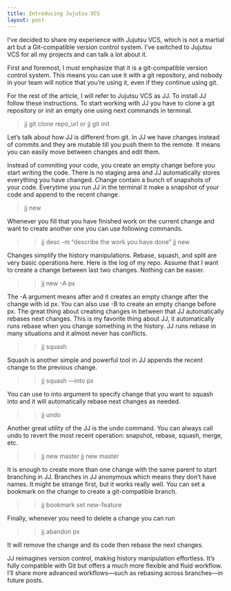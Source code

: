 ```yaml
---
title: Introducing Jujutsu VCS
layout: post
---
```


I’ve decided to share my experience with Jujutsu VCS, which is not a martial art but a Git-compatible version control system. I’ve switched to Jujutsu VCS for all my projects and can talk a lot about it.

First and foremost, I must emphasize that it is a git-compatible version control system. This means you can use it with a git repository, and nobody in your team will notice that you’re using it, even if they continue using git.

For the rest of the article, I will refer to Jujutsu VCS as JJ. To install JJ follow these instructions. To start working with JJ you have to clone a git repository or init an empty one using next commands in terminal.

> jj git clone repo_url
or
> jj git init

Let’s talk about how JJ is different from git. In JJ we have changes instead of commits and they are mutable till you push them to the remote. It means you can easily move between changes and edit them. 

Instead of commiting your code, you create an empty change before you start writing the code. There is no staging area and JJ automatically stores everything you have changed. Change contain a bunch of snapshots of your code. Everytime you run JJ in the terminal it make a snapshot of your code and append to the recent change.

> jj new 

Whenever you fill that you have finished work on the current change and want to create another one you can use following commands.

>> jj desc -m “describe the work you have done”
>> jj new 

Changes simplify the history manipulations. Rebase, squash, and split are very basic operations here. Here is the log of my repo. Assume that I want to create a change between last two changes. Nothing can be easier.

>> jj new -A px

The -A argument means after and it creates an empty change after the change with id px. You can also use -B to create an empty change before px. The great thing about creating changes in between that JJ automatically rebases next changes. This is my favorite thing about JJ, it automatically runs rebase when you change something in the history. JJ runs rebase in many situations and it almost never has conflicts.

>> jj squash

Squash is another simple and powerful tool in JJ appends the recent change to the previous change.

>> jj squash —into px

You can use to into argument to specify change that you want to squash into and it will automatically rebase next changes as needed.

>> jj undo

Another great utility of the JJ is the undo command. You can always call undo to revert the most recent operation: snapshot, rebase, squash, merge, etc.

>> jj new master
>> jj new master

It is enough to create more than one change with the same parent to start branching in JJ. Branches in JJ anonymous which means they don’t have names. It might be strange first, but it works really well. You can set a bookmark on the change to create a git-compatible branch.

>> jj bookmark set new-feature

Finally, whenever you need to delete a change you can run 

>> jj abandon px

It will remove the change and its code then rebase the next changes.

JJ reimagines version control, making history manipulation effortless. It’s fully compatible with Git but offers a much more flexible and fluid workflow. I’ll share more advanced workflows—such as rebasing across branches—in future posts.
